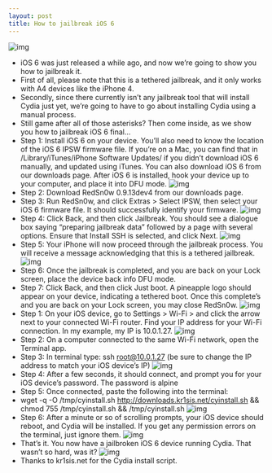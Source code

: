 ```yaml
---
layout: post
title: How to jailbreak iOS 6
---
```

![img](http://media.idownloadblog.com/wp-content/uploads/2012/06/iOS-6-icon-cydia.png)
* iOS 6 was just released a while ago, and now we’re going to show you how to jailbreak it.
* First of all, please note that this is a tethered jailbreak, and it only works with A4 devices like the iPhone 4.
* Secondly, since there currently isn’t any jailbreak tool that will install Cydia just yet, we’re going to have to go about installing Cydia using a manual process.
* Still game after all of those asterisks? Then come inside, as we show you how to jailbreak iOS 6 final…
* Step 1: Install iOS 6 on your device. You’ll also need to know the location of the iOS 6 IPSW firmware file. If you’re on a Mac, you can find that in /Library/iTunes/iPhone Software Updates/ if you didn’t download iOS 6 manually, and updated using iTunes. You can also download iOS 6 from our downloads page. After iOS 6 is installed, hook your device up to your computer, and place it into DFU mode.
![img](http://media.idownloadblog.com/wp-content/uploads/2012/09/iPhone-Software-Updates-e1348092501139.jpg)
* Step 2: Download RedSn0w 0.9.13dev4 from our downloads page.
* Step 3: Run RedSn0w, and click Extras > Select IPSW, then select your iOS 6 firmware file. It should successfully identify your firmware.
![img](http://media.idownloadblog.com/wp-content/uploads/2012/09/Successfully-identified-e1348092466437.jpg)
* Step 4: Click Back, and then click Jailbreak. You should see a dialogue box saying “preparing jailbreak data” followed by a page with several options. Ensure that Install SSH is selected, and click Next.
![img](http://media.idownloadblog.com/wp-content/uploads/2012/09/Install-SSH.jpg)
* Step 5: Your iPhone will now proceed through the jailbreak process. You will receive a message acknowledging that this is a tethered jailbreak.
![img](http://media.idownloadblog.com/wp-content/uploads/2012/09/Tethered.jpg)
* Step 6: Once the jailbreak is completed, and you are back on your Lock screen, place the device back info DFU mode.
* Step 7: Click Back, and then click Just boot. A pineapple logo should appear on your device, indicating a tethered boot. Once this complete’s and you are back on your Lock screen, you may close RedSn0w.
![img](http://media.idownloadblog.com/wp-content/uploads/2012/09/Tethered-boot.jpg)
* Step 1: On your iOS device, go to Settings > Wi-Fi > and click the arrow next to your connected Wi-Fi router. Find your IP address for your Wi-Fi connection. In my example, my IP is 10.0.1.27.
![img](http://media.idownloadblog.com/wp-content/uploads/2012/09/WiFi-Address.jpg)
* Step 2: On a computer connected to the same Wi-Fi network, open the Terminal app.
* Step 3: In terminal type: ssh root@10.0.1.27 (be sure to change the IP address to match your iOS device’s IP)
![img](http://media.idownloadblog.com/wp-content/uploads/2012/09/SSH-connect.jpg)
* Step 4: After a few seconds, it should connect, and prompt you for your iOS device’s password. The password is alpine
* Step 5: Once connected, paste the following into the terminal:
* wget -q -O /tmp/cyinstall.sh http://downloads.kr1sis.net/cyinstall.sh && chmod 755 /tmp/cyinstall.sh && /tmp/cyinstall.sh
![img](http://media.idownloadblog.com/wp-content/uploads/2012/09/Scrolling-Prompts.jpg)
* Step 6: After a minute or so of scrolling prompts, your iOS device should reboot, and Cydia will be installed. If you get any permission errors on the terminal, just ignore them.
![img](http://media.idownloadblog.com/wp-content/uploads/2012/09/Cydia.jpg)
* That’s it. You now have a jailbroken iOS 6 device running Cydia. That wasn’t so hard, was it?
![img](http://media.idownloadblog.com/wp-content/uploads/2012/09/Cydia-iOS-6.jpg)
* Thanks to kr1sis.net for the Cydia install script.

